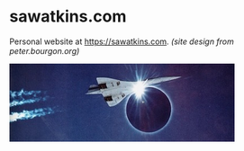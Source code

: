 # sawatkins.com
Personal website at https://sawatkins.com. _(site design from peter.bourgon.org)_

![concord eclipse](/pics/concord8.jpeg)
